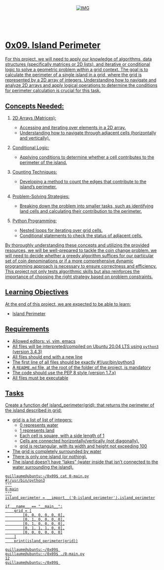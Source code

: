 <!-- repo image -->
<br />
<div align="center">
  <a href="https://github.com/github_username/repo_name">
    <img src="https://github.com/Abubacer/README-Template/blob/master/images/banner.png" alt="IMG" 
  </a>

<h1 align="center"></h1>
<div align="left">
<br />

# 0x09. Island Perimeter 

For this project, we will need to apply our knowledge of algorithms, data structures (specifically matrices or 2D lists), and iterative or conditional logic to solve a geometric problem within a grid context. The goal is to calculate the perimeter of a single island in a grid, where the grid is represented by a 2D array of integers. Understanding how to navigate and analyze 2D arrays and apply logical operations to determine the conditions for perimeter calculation is crucial for this task.

## Concepts Needed:



  1. 2D Arrays (Matrices):
      - Accessing and iterating over elements in a 2D array.
      - Understanding how to navigate through adjacent cells (horizontally and vertically).

  2. Conditional Logic:
      - Applying conditions to determine whether a cell contributes to the perimeter of the island.

  3. Counting Techniques:
      - Developing a method to count the edges that contribute to the island’s perimeter.

  4. Problem-Solving Strategies:
      - Breaking down the problem into smaller tasks, such as identifying land cells and calculating their contribution to the perimeter.

  5. Python Programming:
      - Nested loops for iterating over grid cells.
      - Conditional statements to check the status of adjacent cells.


By thoroughly understanding these concepts and utilizing the provided resources, we will be well-prepared to tackle the coin change problem. we will need to decide whether a greedy algorithm suffices for our particular set of coin denominations or if a more comprehensive dynamic programming approach is necessary to ensure correctness and efficiency. This project not only tests algorithmic skills but also reinforces the importance of choosing the right strategy based on problem constraints.

## Learning Objectives

At the end of this project, we are expected to be able to learn:

- Island Perimeter

## Requirements

  -  Allowed editors: vi, vim, emacs
  -  All files will be interpreted/compiled on Ubuntu 20.04 LTS using ```python3``` (version 3.4.3)
  -  All files should end with a new line
  -  The first line of all files should be exactly #!/usr/bin/python3
  -  A ```README.md``` file, at the root of the folder of the project, is mandatory
  -  The code should use the PEP 8 style (version 1.7.x)
  -  All files must be executable

## Tasks

Create a function def island_perimeter(grid): that returns the perimeter of the island described in grid:

  * grid is a list of list of integers:
      - 0 represents water
      - 1 represents land
      - Each cell is square, with a side length of 1
      - Cells are connected horizontally/vertically (not diagonally).
      - grid is rectangular, with its width and height not exceeding 100
  * The grid is completely surrounded by water
  * There is only one island (or nothing).
  * The island doesn’t have “lakes” (water inside that isn’t connected to the water surrounding the island).

```
guillaume@ubuntu:~/0x09$ cat 0-main.py
#!/usr/bin/python3
"""
0-main
"""
island_perimeter = __import__('0-island_perimeter').island_perimeter

if __name__ == "__main__":
    grid = [
        [0, 0, 0, 0, 0, 0],
        [0, 1, 0, 0, 0, 0],
        [0, 1, 0, 0, 0, 0],
        [0, 1, 1, 1, 0, 0],
        [0, 0, 0, 0, 0, 0]
    ]
    print(island_perimeter(grid))

guillaume@ubuntu:~/0x09$ 
guillaume@ubuntu:~/0x09$ ./0-main.py
12
guillaume@ubuntu:~/0x09$ 
```

</div>
